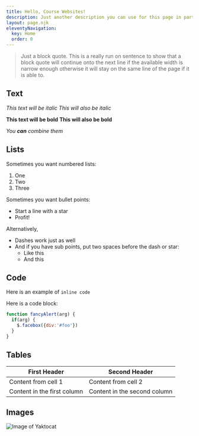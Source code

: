 ```yaml
---
title: Hello, Course Websites!
description: Just another description you can use for this page in particular.
layout: page.njk
eleventyNavigation:
  key: Home
  order: 0
---
```


> Just a block quote. This is a really run on sentence to show that a block quote will continue onto the next line if the available width is narrow enough otherwise it will stay on the same line of the page if it is able to.

## Text

*This text will be italic*
_This will also be italic_

**This text will be bold**
__This will also be bold__

_You **can** combine them_

## Lists

Sometimes you want numbered lists:

1. One
2. Two
3. Three

Sometimes you want bullet points:

* Start a line with a star
* Profit!

Alternatively,

- Dashes work just as well
- And if you have sub points, put two spaces before the dash or star:
  - Like this
  - And this

## Code

Here is an example of `inline code`

Here is a code block:

```javascript
function fancyAlert(arg) {
  if(arg) {
    $.facebox({div:'#foo'})
  }
}
```

## Tables

First Header | Second Header
------------ | -------------
Content from cell 1 | Content from cell 2
Content in the first column | Content in the second column

## Images

![Image of Yaktocat](https://octodex.github.com/images/yaktocat.png)
